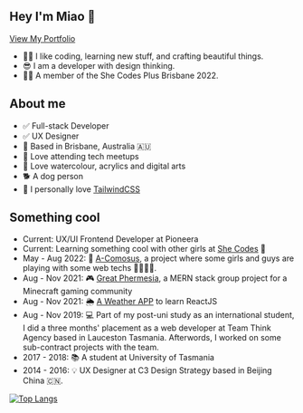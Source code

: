 ## Hey I'm Miao 👋

[View My Portfolio](https://miaozhaod.github.io/portfolio/#/)

- 👩‍💻 I like coding, learning new stuff, and crafting beautiful things.
- 😎 I am a developer with design thinking.
- 👧🏻 A member of the She Codes Plus Brisbane 2022.


## About me
- ✅ Full-stack Developer </br>
- ✅ UX Designer </br>
- 📍 Based in Brisbane, Australia 🇦🇺 </br>
- 🍕 Love attending tech meetups </br>
- 🎨 Love watercolour, acrylics and digital arts </br>
- 🐕 A dog person
- 🍃 I personally love [TailwindCSS](https://tailwindcss.com/) 

## Something cool
- Current: UX/UI Frontend Developer at Pioneera
- Current: Learning something cool with other girls at [She Codes](https://shecodes.com.au/) 🥳
- May - Aug 2022: 🍍 [A-Comosus](https://uat.a-comosus.link/), a project where some girls and guys are playing with some web techs 👩‍💻🧑‍💻. 
- Aug - Nov 2021: 🎮 [Great Phermesia](https://www.greatphermesia.com/), a MERN stack group project for a Minecraft gaming community
- Aug - Nov 2021: 🌦 [A Weather APP](https://miaozhaod.github.io/weatherapp/) to learn ReactJS
- Aug - Nov 2019: 💻 Part of my post-uni study as an international student, I did a three months' placement as a web developer at Team Think Agency based in Lauceston Tasmania. Afterwords, I worked on some sub-contract projects with the team.
- 2017 - 2018: 📚 A student at University of Tasmania
- 2014 - 2016: 💡 UX Designer at C3 Design Strategy based in Beijing China 🇨🇳.

[![Top Langs](https://github-readme-stats.vercel.app/api/top-langs/?username=miaozhaod&layout=compact&hide=html&count_private=true)](https://github.com/miaozhaod/github-readme-stats)



